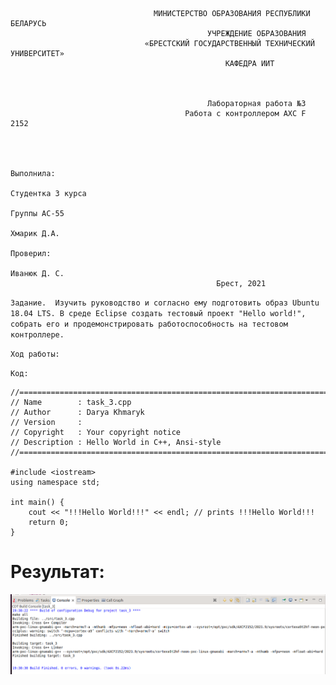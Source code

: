                                     МИНИСТЕРСТВО ОБРАЗОВАНИЯ РЕСПУБЛИКИ БЕЛАРУСЬ
                                                УЧРЕЖДЕНИЕ ОБРАЗОВАНИЯ 
                                  «БРЕСТСКИЙ ГОСУДАРСТВЕННЫЙ ТЕХНИЧЕСКИЙ УНИВЕРСИТЕТ»
                                                    КАФЕДРА ИИТ



                                                Лабораторная работа №3
                                           Работа с контроллером AXC F 2152



                                                                                Выполнила:
                                                                                Студентка 3 курса
                                                                                Группы АС-55
                                                                                Хмарик Д.А.
                                                                                Проверил:
                                                                                Иванюк Д. С.
                                                  Брест, 2021  






`Задание. 
    Изучить руководство и согласно ему подготовить образ Ubuntu 18.04 LTS.
    В среде Eclipse создать тестовый проект "Hello world!", собрать его и продемонстрировать работоспособность на тестовом контроллере.`

`Ход работы:`

`Код:`
```
//============================================================================
// Name        : task_3.cpp
// Author      : Darya Khmaryk
// Version     :
// Copyright   : Your copyright notice
// Description : Hello World in C++, Ansi-style
//============================================================================

#include <iostream>
using namespace std;

int main() {
	cout << "!!!Hello World!!!" << endl; // prints !!!Hello World!!!
	return 0;
}
```
# Результат:
<img src ="https://github.com/daryakhmaryk/Pictures/blob/main/result.png">
